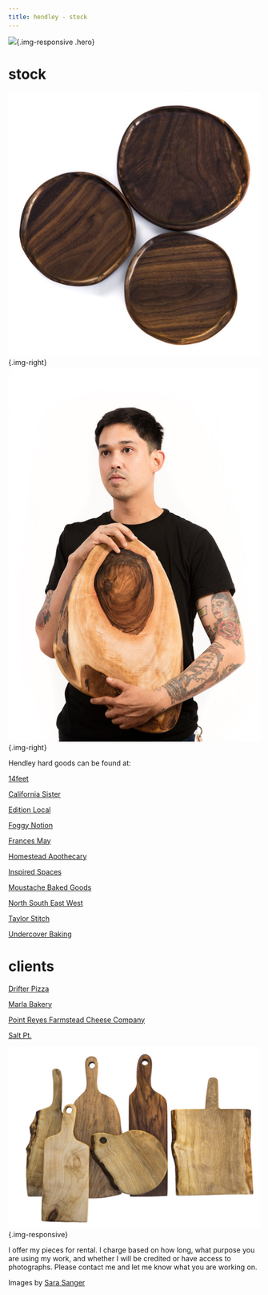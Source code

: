```yaml
---
title: hendley - stock
---
```

![](/img/Hendley__MG_8306.jpg){.img-responsive .hero}

stock 
=====
![](/img/stock-1.jpg){.img-right}
![](/img/Hendley_May2016_MG_1873_RT-XL.jpg){.img-right}

Hendley hard goods can be found at:

[14feet](https://squareup.com/market/14feet)

[California Sister](http://www.californiasister.com/)

[Edition Local](http://www.editionlocal.com/)  

[Foggy Notion](http://www.foggy-notion.com/)

[Frances May](http://www.francesmay.com/)

[Homestead Apothecary](http://homesteadapothecary.com/)

[Inspired Spaces](http://inspiredspacesdesign.com/)

[Moustache Baked Goods](http://moustachebakedgoods.com/)

[North South East West](http://www.nosoeawe.com/)

[Taylor Stitch](https://www.taylorstitch.com/)

[Undercover Baking](http://www.criminalbaking.com/)

clients
=======

[Drifter Pizza](http://www.drifterpizza.com/)

[Marla Bakery](http://www.marlabakery.com)

[Point Reyes Farmstead Cheese Company](https://www.pointreyescheese.com)

[Salt Pt.](http://www.saltptcalifornia.com/#saltptcalifornia)

![](/img/stock-6.jpg){.img-responsive}



I offer my pieces for rental. I charge based on how long, what purpose you are 
using my work, and whether I will be credited or have access to photographs. 
Please contact me and let me know what you are working on.



Images by [Sara Sanger](http://sarasanger.com)
